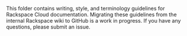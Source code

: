 This folder contains writing, style, and terminology guidelines for Rackspace Cloud documentation. Migrating these guidelines from the internal Rackspace wiki to GitHub is a work in progress. If you have any questions, please submit an issue.
